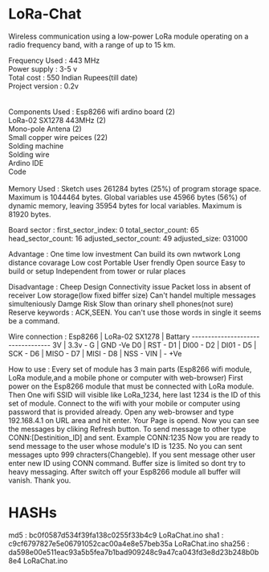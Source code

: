 # LoRa-Chat
Wireless communication using a low-power LoRa module operating on a radio frequency band, with a range of up to 15 km.

Frequency Used  : 443 MHz<br>
Power supply    : 3-5 v<br>
Total cost      : 550 Indian Rupees(till date)<br>
Project version : 0.2v<br>
<br>
<br>
Components Used : Esp8266 wifi ardino board (2)<br>
                  LoRa-02 SX1278 443MHz     (2)<br>
                  Mono-pole Antena          (2)<br>
                  Small copper wire peices  (22)<br>
                  Solding machine<br>
                  Solding wire<br>
                  Ardino IDE<br>
                  Code<br>
<br>
Memory Used     : Sketch uses 261284 bytes (25%) of program storage space. Maximum is 1044464 bytes.
                  Global variables use 45966 bytes (56%) of dynamic memory, leaving 35954 bytes for local variables. Maximum is 81920 bytes.

Board sector    : first_sector_index: 0
	                total_sector_count: 65
	                head_sector_count: 16
	                adjusted_sector_count: 49
	                adjusted_size: 031000

Advantage       : One time low investment
                  Can build its own nwtwork
                  Long distance covarage
                  Low cost
                  Portable
                  User frendly
                  Open source
                  Easy to build or setup
                  Independent from tower or rular places

Disadvantage    : Cheep Design
                  Connectivity issue
                  Packet loss in absent of receiver
                  Low storage(low fixed biffer size)
                  Can't handel multiple messages simulteniously
                  Damge Risk
                  Slow than orinary shell phones(not sure)
                  Reserve keywords : ACK,SEEN. You can't use those words in single it seems be a command.

Wire connection : Esp8266 | LoRa-02 SX1278 | Battary
                  ----------------------------------
                     3V   |        3.3v         -
                     G    |        GND         -Ve
                     D0   |        RST          -
                     D1   |        DI00         -
                     D2   |        DI01         -
                     D5   |        SCK          -
                     D6   |        MISO         -
                     D7   |        MISI         -
                     D8   |        NSS          -
                     VIN  |         -          +Ve

How to use      : Every set of module has 3 main parts (Esp8266 wifi module, LoRa module,and a mobile phone or computer with web-browser)
                  First power on the Esp8266 module that must be connected with LoRa module.
                  Then One wifi SSID will visible like LoRa_1234, here last 1234 is the ID of this set of module.
                  Connect to the wifi with your mobile or computer using password that is provided already.
                  Open any web-browser and type 192.168.4.1 on URL area and hit enter.
                  Your Page is opend. Now you can see the messages by cliking Refresh button.
                  To send message to other type CONN:[Destinition_ID] and sent. Example CONN:1235
                  Now you are ready to send message to the user whose module's ID is 1235.
                  No you can sent messages upto 999 chracters(Changeble). If you sent message other user enter new ID using CONN command.
                  Buffer size is limited so dont try to heavy messaging.
                  After switch off your Esp8266 module all buffer will vanish.
                  Thank you.
                  




# HASHs
md5    : bc0f0587d534f39fa138c0255f33b4c9				                           LoRaChat.ino
sha1   : c9cf6797827e5e06791052cac00a4e8e57beb35a                          LoRaChat.ino
sha256 : da598e00e511eac93a5b5fea7b1bad909248c9a47ca043fd3e8d23b248b0b8e4  LoRaChat.ino

